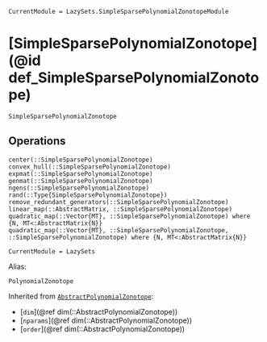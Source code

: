 ```@meta
CurrentModule = LazySets.SimpleSparsePolynomialZonotopeModule
```

# [SimpleSparsePolynomialZonotope](@id def_SimpleSparsePolynomialZonotope)

```@docs
SimpleSparsePolynomialZonotope
```

## Operations

```@docs
center(::SimpleSparsePolynomialZonotope)
convex_hull(::SimpleSparsePolynomialZonotope)
expmat(::SimpleSparsePolynomialZonotope)
genmat(::SimpleSparsePolynomialZonotope)
ngens(::SimpleSparsePolynomialZonotope)
rand(::Type{SimpleSparsePolynomialZonotope})
remove_redundant_generators(::SimpleSparsePolynomialZonotope)
linear_map(::AbstractMatrix, ::SimpleSparsePolynomialZonotope)
quadratic_map(::Vector{MT}, ::SimpleSparsePolynomialZonotope) where {N, MT<:AbstractMatrix{N}}
quadratic_map(::Vector{MT}, ::SimpleSparsePolynomialZonotope, ::SimpleSparsePolynomialZonotope) where {N, MT<:AbstractMatrix{N}}
```

```@meta
CurrentModule = LazySets
```

Alias:

```@docs
PolynomialZonotope
```

Inherited from [`AbstractPolynomialZonotope`](@ref):
* [`dim`](@ref dim(::AbstractPolynomialZonotope))
* [`nparams`](@ref dim(::AbstractPolynomialZonotope))
* [`order`](@ref dim(::AbstractPolynomialZonotope))

